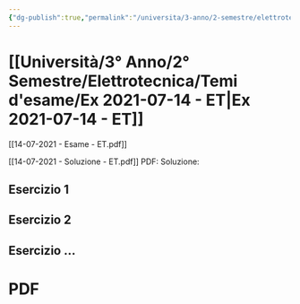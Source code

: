 ```yaml
---
{"dg-publish":true,"permalink":"/universita/3-anno/2-semestre/elettrotecnica/temi-d-esame/ex-2021-07-14-et/","tags":["UNI"]}
---
```



# [[Università/3° Anno/2° Semestre/Elettrotecnica/Temi d'esame/Ex 2021-07-14 - ET\|Ex 2021-07-14 - ET]]

[[14-07-2021 - Esame - ET.pdf]]

[[14-07-2021 - Soluzione - ET.pdf]]
PDF: 
Soluzione:
## Esercizio 1
## Esercizio 2
## Esercizio ...


# PDF
